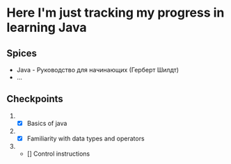 # Here I'm just tracking my progress in learning Java

## Spices

- Java - Руководство для начинающих (Герберт Шилдт)
- ...

## Checkpoints

1) - [x] Basics of java
2) - [x] Familiarity with data types and operators
3) - [] Control instructions
